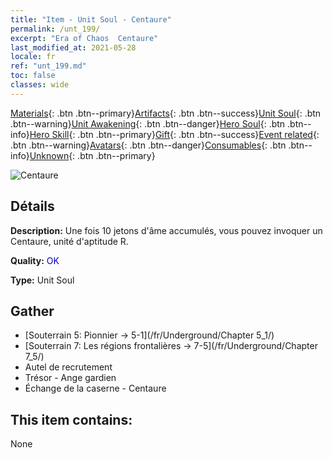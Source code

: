 ```yaml
---
title: "Item - Unit Soul - Centaure"
permalink: /unt_199/
excerpt: "Era of Chaos  Centaure"
last_modified_at: 2021-05-28
locale: fr
ref: "unt_199.md"
toc: false
classes: wide
---
```

 [Materials](/ItemsFR/){: .btn .btn--primary}[Artifacts](/ItemsFR/Artifacts/){: .btn .btn--success}[Unit Soul](/ItemsFR/UnitSoul/){: .btn .btn--warning}[Unit Awakening](/ItemsFR/UnitAwakening/){: .btn .btn--danger}[Hero Soul](/ItemsFR/HeroSoul/){: .btn .btn--info}[Hero Skill](/ItemsFR/HeroSkill/){: .btn .btn--primary}[Gift](/ItemsFR/Gift/){: .btn .btn--success}[Event related](/ItemsFR/Events/){: .btn .btn--warning}[Avatars](/ItemsFR/Avatars/){: .btn .btn--danger}[Consumables](/ItemsFR/Consumables/){: .btn .btn--info}[Unknown](/ItemsFR/Unknown/){: .btn .btn--primary}

 ![Centaure](/images/u/ti_banrenma.jpg)

## Détails
 **Description:** Une fois 10 jetons d'âme accumulés, vous pouvez invoquer un Centaure, unité d'aptitude R.

 **Quality:** <span style="color: #0000CD">OK</span>

 **Type:** Unit Soul

## Gather

*    [Souterrain 5: Pionnier -> 5-1](/fr/Underground/Chapter 5_1/) 
*    [Souterrain 7: Les régions frontalières -> 7-5](/fr/Underground/Chapter 7_5/) 
*    Autel de recrutement 
*    Trésor - Ange gardien 
*    Échange de la caserne - Centaure 

## This item contains:

  None

